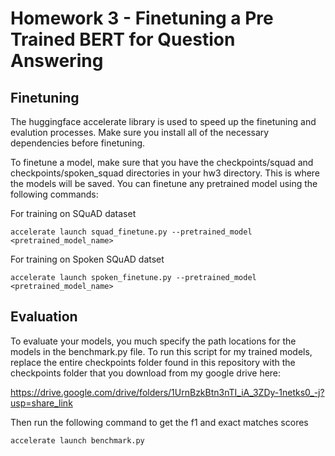 # Homework 3 - Finetuning a Pre Trained BERT for Question Answering

## Finetuning
The huggingface accelerate library is used to speed up the finetuning and evalution
processes. Make sure you install all of the necessary dependencies before finetuning.

To finetune a model, make sure that you have the checkpoints/squad and checkpoints/spoken_squad
directories in your hw3 directory. This is where the models will be saved. You can finetune
any pretrained model using the following commands:

For training on SQuAD dataset

```accelerate launch squad_finetune.py --pretrained_model <pretrained_model_name>```

For training on Spoken SQuAD datset

```accelerate launch spoken_finetune.py --pretrained_model <pretrained_model_name>```

## Evaluation
To evaluate your models, you much specify the path locations for the models in the 
benchmark.py file. To run this script for my trained models, replace the entire checkpoints
folder found in this repository with the checkpoints folder that you download from
my google drive here:

https://drive.google.com/drive/folders/1UrnBzkBtn3nTI_iA_3ZDy-1netks0_-j?usp=share_link

Then run the following command to get the f1 and exact matches scores

```accelerate launch benchmark.py```